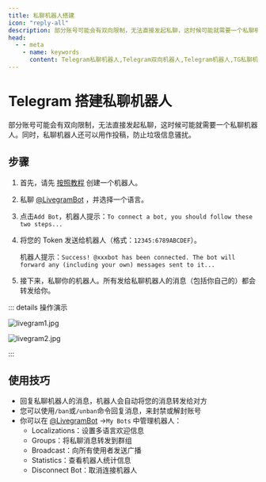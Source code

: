```yaml
---
title: 私聊机器人搭建
icon: "reply-all"
description: 部分账号可能会有双向限制，无法直接发起私聊，这时候可能就需要一个私聊机器人。本文介绍了Telegram搭建私聊机器人的方法，无需服务器即可直接搭建。访问TGwiki - Telegram知识库，了解更多Telegram使用技巧。
head:
  - - meta
    - name: keywords
      content: Telegram私聊机器人,Telegram双向机器人,Telegram机器人,TG私聊机器人,TG双向机器人,TG机器人,电报私聊机器人,电报双向机器人,电报机器人,TGwiki,Telegram知识库
---
```


# Telegram 搭建私聊机器人

部分账号可能会有双向限制，无法直接发起私聊，这时候可能就需要一个私聊机器人。同时，私聊机器人还可以用作投稿，防止垃圾信息骚扰。

## 步骤

1. 首先，请先 [按照教程](/tgwiki/createrobot.html) 创建一个机器人。

2. 私聊 [@LivegramBot](https://t.me/LivegramBot) ，并选择一个语言。

3. 点击`Add Bot`，机器人提示：`To connect a bot, you should follow these two steps...`

4. 将您的 Token 发送给机器人（格式：`12345:6789ABCDEF`）。

   机器人提示：`Success! @xxxbot has been connected. The bot will forward any (including your own) messages sent to it...`

5. 接下来，私聊你的机器人。所有发给私聊机器人的消息（包括你自己的）都会转发给你。

::: details 操作演示

![livegram1.jpg](https://s2.loli.net/2024/04/04/qyMOefBERg3ph6z.jpg)

![livegram2.jpg](https://s2.loli.net/2024/04/04/BvcqQmKAHGuEexn.jpg)

:::

## 使用技巧

- 回复私聊机器人的消息，机器人会自动将您的消息转发给对方
- 您可以使用`/ban`或`/unban`命令回复消息，来封禁或解封账号
- 你可以在 [@LivegramBot](https://t.me/LivegramBot) ->`My Bots` 中管理机器人：
  - Localizations：设置多语言欢迎信息
  - Groups：将私聊消息转发到群组
  - Broadcast：向所有使用者发送广播
  - Statistics：查看机器人统计信息
  - Disconnect Bot：取消连接机器人
